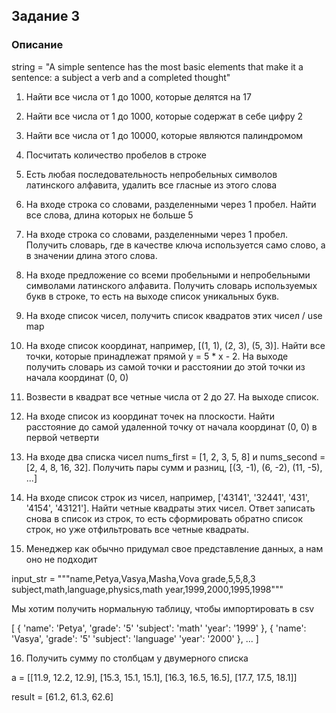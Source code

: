 ## Задание 3

### Описание

string = "A simple sentence has the most basic elements that make it a sentence: a subject a verb and a completed thought"

1. Найти все числа от 1 до 1000, которые делятся на 17

2. Найти все числа от 1 до 1000, которые содержат в себе цифру 2

3. Найти все числа от 1 до 10000, которые являются палиндромом	

4. Посчитать количество пробелов в строке

5. Есть любая последовательность непробельных символов латинского алфавита, удалить все гласные из этого слова

6. На входе строка со словами, разделенными через 1 пробел. Найти все слова, длина которых не больше 5

7. На входе строка со словами, разделенными через 1 пробел. Получить словарь, где в качестве ключа используется само слово, а в значении длина этого слова.

8. На входе предложение со всеми пробельными и непробельными символами латинского алфавита. Получить словарь используемых букв в строке, то есть на выходе список уникальных букв.

9. На входе список чисел, получить список квадратов этих чисел / use map

10. На входе список координат, например, [(1, 1), (2, 3), (5, 3)]. Найти все точки, которые принадлежат прямой y = 5 * x - 2. 
На выходе получить словарь из самой точки и расстоянии до этой точки из начала координат (0, 0)

11. Возвести в квадрат все четные числа от 2 до 27. На выходе список.

12. На входе список из координат точек на плоскости. Найти расстояние до самой удаленной точку от начала координат (0, 0) в первой четверти 

13. На входе два списка чисел nums_first = [1, 2, 3, 5, 8] и nums_second = [2, 4, 8, 16, 32]. Получить пары сумм и разниц, [(3, -1), (6, -2), (11, -5), ...]

14. На входе список строк из чисел, например, ['43141', '32441', '431', '4154', '43121']. Найти четные квадраты этих чисел. Ответ записать снова в список из строк, то есть сформировать обратно список строк, но уже отфильтровать все четные квадраты.

15. Менеджер как обычно придумал свое представление данных, а нам оно не подходит

input_str = """name,Petya,Vasya,Masha,Vova
grade,5,5,8,3
subject,math,language,physics,math
year,1999,2000,1995,1998"""


Мы хотим получить нормальную таблицу, чтобы импортировать в csv


[
  {
    'name': 'Petya',
    'grade': '5'
    'subject': 'math'
    'year': '1999'
  },
  {
    'name': 'Vasya',
    'grade': '5'
    'subject': 'language'
    'year': '2000'
  },
  ...
]


16. Получить сумму по столбцам у двумерного списка

a = [[11.9, 12.2, 12.9],
    [15.3, 15.1, 15.1], 
    [16.3, 16.5, 16.5],
    [17.7, 17.5, 18.1]]
    
result = [61.2, 61.3, 62.6]  
